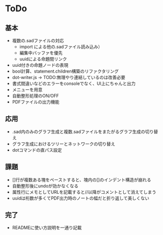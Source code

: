 # ToDo

## 基本

- 複数の.sadファイルの対応
  - import による他の.sadファイル読み込み）
  - 編集中バッファを優先
  - uuidによる命題間リンク
- uuid付きの命題ノードの表現
- bool計算、statement.children構築のリファクタリング
- dot-writer.js → TODO:無理やり連結しているのは改善必要
- 書式間違いなどのエラーをconsoleでなく、UI上にちゃんと出力
- メニューを用意
- 自動整形処理のON/OFF
- PDFファイルの出力機能

## 応用

- .sad内のみのグラフ生成と複数.sadファイルをまたがるグラフ生成の切り替え
- グラフ生成におけるツリーとネットワークの切り替え
- dotコマンドの直パス設定

## 課題

- []行が複数ある塊をペーストすると、塊内の[]のインデント構造が崩れる
- 自動整形後にundoが効かなくなる
- 属性行にメモとしてURLを記載すると//以降がコメントとして消えてしまう
- uuidは桁数が多くてPDF出力時のノートの幅だと折り返して美しくない

## 完了

- READMEに使い方説明を一通り記載
